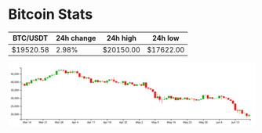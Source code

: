# Bitcoin Stats

BTC/USDT|24h change|24h high|24h low|
|---|---|---|---|
|$19520.58|2.98%|$20150.00|$17622.00|

<img src="./chart.svg">
